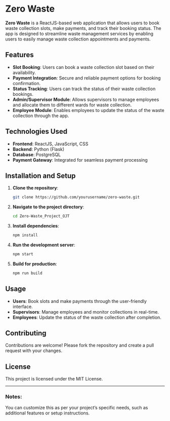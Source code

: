 # Zero Waste

**Zero Waste** is a ReactJS-based web application that allows users to book waste collection slots, make payments, and track their booking status. The app is designed to streamline waste management services by enabling users to easily manage waste collection appointments and payments.

## Features

- **Slot Booking**: Users can book a waste collection slot based on their availability.
- **Payment Integration**: Secure and reliable payment options for booking confirmation.
- **Status Tracking**: Users can track the status of their waste collection bookings.
- **Admin/Supervisor Module**: Allows supervisors to manage employees and allocate them to different wards for waste collection.
- **Employee Module**: Enables employees to update the status of the waste collection through the app.

## Technologies Used

- **Frontend**: ReactJS, JavaScript, CSS
- **Backend**: Python (Flask)
- **Database**: PostgreSQL
- **Payment Gateway**: Integrated for seamless payment processing

## Installation and Setup

1. **Clone the repository**:
   ```bash
   git clone https://github.com/yourusername/zero-waste.git
   ```

2. **Navigate to the project directory**:
   ```bash
   cd Zero-Waste_Project_OJT
   ```

3. **Install dependencies**:
   ```bash
   npm install
   ```

4. **Run the development server**:
   ```bash
   npm start
   ```

5. **Build for production**:
   ```bash
   npm run build
   ```

## Usage

- **Users**: Book slots and make payments through the user-friendly interface.
- **Supervisors**: Manage employees and monitor collections in real-time.
- **Employees**: Update the status of the waste collection after completion.

## Contributing

Contributions are welcome! Please fork the repository and create a pull request with your changes.

## License

This project is licensed under the MIT License.

---

### Notes:
You can customize this as per your project’s specific needs, such as additional features or setup instructions.
